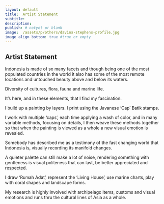```yaml
---
layout: default
title:  Artist Statement
subtitle:
description:
publish: # notyet or blank
image:  /assets/p/others/davina-stephens-profile.jpg
image_align_bottom: true #true or empty
---
```

## Artist Statement

Indonesia is made of so many facets and though being one of the most populated countries in the world it also has some of the most remote locations and untouched beauty above and below its waters.

Diversity of cultures, flora, fauna and marine life.

It’s here, and in these elements, that I find my fascination.

I build up a painting by layers. I print using the Javanese ‘Cap’ Batik stamps.

I work with multiple ‘caps’, each time applying a wash of color, and in many variable methods, focusing on details, I then weave these methods together so that when the painting is viewed as a whole a new visual emotion is revealed.

Somebody has described me as a testimony of the fast changing world that Indonesia is, visually recording its manifold changes.

A quieter palette can still make a lot of noise, rendering something with gentleness is visual politeness that can last, be better appreciated and respected.

I draw ‘Rumah Adat’, represent the ‘Living House’, use marine charts, play with coral shapes and landscape forms.

My research is highly involved with archipelago items, customs and visual emotions and runs thru the cultural lines of Asia as a whole.
